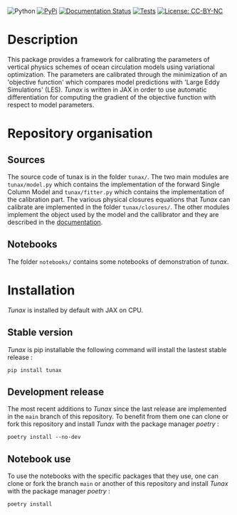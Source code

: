 ![Python](https://img.shields.io/badge/dynamic/yaml?url=https://raw.githubusercontent.com/meom-group/tunax/master/.github/workflows/run_tests.yaml&label=Python&query=$.jobs.test.strategy.matrix["python-version"]&color=seagreen)
[![PyPi](https://img.shields.io/badge/dynamic/xml?url=https://pypi.org/rss/project/tunax/releases.xml&label=PyPi&query=/rss/channel/item[1]/title)](https://pypi.org/project/tunax/)
[![Documentation Status](https://readthedocs.org/projects/tunax/badge/?version=latest)](https://tunax.readthedocs.io/en/latest/?badge=latest)
[![Tests](https://github.com/meom-group/tunax/actions/workflows/run_tests.yaml/badge.svg)](https://github.com/meom-group/tunax/actions/workflows/run_tests.yaml)
[![License: CC-BY-NC](https://img.shields.io/badge/License-CC--BY--NC-chocolate.svg)](./LICENSE)

# Description
This package provides a framework for calibrating the parameters of vertical physics schemes of ocean circulation models using variational optimization. The parameters are calibrated through the minimization of an 'objective function' which compares model predictions with 'Large Eddy Simulations' (LES). *Tunax* is written in JAX in order to use automatic differentiation for computing the gradient of the objective function with respect to model parameters.

# Repository organisation
## Sources
The source code of tunax is in the folder `tunax/`. The two main modules are `tunax/model.py` which contains the implementation of the forward Single Column Model and `tunax/fitter.py` which contains the implementation of the calibration part. The various physical closures equations that *Tunax* can calibrate are implemented in the folder `tunax/closures/`. The other modules implement the object used by the model and the callibrator and they are described in the [documentation](https://tunax.readthedocs.io/en/latest/).

## Notebooks
The folder `notebooks/` contains some notebooks of demonstration of *tunax*.

# Installation
*Tunax* is installed by default with JAX on CPU.
## Stable version
*Tunax* is pip installable the following command will install the lastest stable release :
```shell
pip install tunax
```

## Development release
The most recent additions to *Tunax* since the last release are implemented in the `main` branch of this repository. To benefit from them one can clone or fork this repository and install *Tunax* with the package manager *poetry* :
```shell
poetry install --no-dev
```

## Notebook use
To use the notebooks with the specific packages that they use, one can clone or fork the branch `main` or another of this repository and install *Tunax* with the package manager *poetry* :
```shell
poetry install
```
